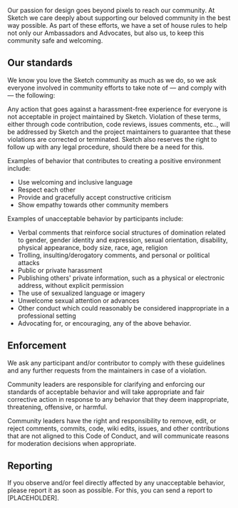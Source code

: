 Our passion for design goes beyond pixels to reach our community. At Sketch we care deeply about supporting our beloved community in the best way possible. As part of these efforts, we have a set of house rules to help not only our Ambassadors and Advocates, but also us, to keep this community safe and welcoming.

## Our standards

We know you love the Sketch community as much as we do, so we ask everyone involved in community efforts to take note of — and comply with — the following: 

Any action that goes against a harassment-free experience for everyone is not acceptable in project maintained by Sketch. Violation of these terms, either through code contribution, code reviews, issues comments, etc.., will be addressed by Sketch and the project maintainers to guarantee that these violations are corrected or terminated. Sketch also reserves the right to follow up with any legal procedure, should there be a need for this.

Examples of behavior that contributes to creating a positive environment include:

* Use welcoming and inclusive language
* Respect each other
* Provide and gracefully accept constructive criticism
* Show empathy towards other community members

Examples of unacceptable behavior by participants include:

* Verbal comments that reinforce social structures of domination related to gender, gender identity and expression, sexual orientation, disability, physical appearance, body size, race, age, religion
* Trolling, insulting/derogatory comments, and personal or political attacks
* Public or private harassment
* Publishing others' private information, such as a physical or electronic address, without explicit permission
* The use of sexualized language or imagery
* Unwelcome sexual attention or advances
* Other conduct which could reasonably be considered inappropriate in a professional setting
* Advocating for, or encouraging, any of the above behavior.


## Enforcement

We ask any participant and/or contributor to comply with these guidelines and any further requests from the maintainers in case of a violation. 

Community leaders are responsible for clarifying and enforcing our standards of acceptable behavior and will take appropriate and fair corrective action in response to any behavior that they deem inappropriate, threatening, offensive, or harmful.

Community leaders have the right and responsibility to remove, edit, or reject comments, commits, code, wiki edits, issues, and other contributions that are not aligned to this Code of Conduct, and will communicate reasons for moderation decisions when appropriate.

## Reporting

If you observe and/or feel directly affected by any unacceptable behavior, please report it as soon as possible. For this, you can send a report to [PLACEHOLDER].
